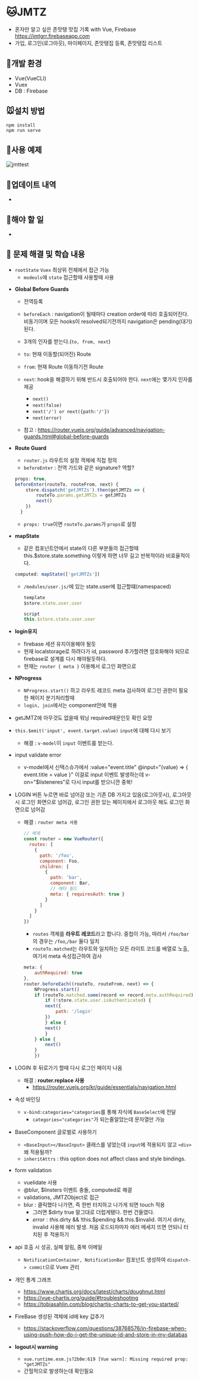 # 🐱JMTZ

- 혼자만 알고 싶은 존맛탱 맛집 기록 with Vue, Firebase https://jmtgrr.firebaseapp.com
- 가입, 로그인(로그아웃), 마이페이지, 존맛탱집 등록, 존맛탱집 리스트

## 🐶개발 환경

- Vue(VueCLI)
- Vuex
- DB : Firebase

## 🐭설치 방법

```
npm install
npm run serve
```

## 🐹사용 예제

![jmttest](https://user-images.githubusercontent.com/20432185/58534832-49806f00-8227-11e9-8ace-4f45e045eefb.gif)

## 🐰업데이트 내역

-

## 🐺해야 할 일

-

## 🐯 문제 해결 및 학습 내용

- `rootState` `Vuex` 최상위 전체에서 접근 가능
  - `modeuls`에 `state` 접근할때 사용할때 사용

* **Global Before Guards**

  - 전역등록
  - `beforeEach` : navigation이 될때마다 creation order에 따라 호출되어진다. 비동기이며 모든 hooks이 resolved되기전까지 navigation은 pending(대기)된다.
  - 3개의 인자를 받는다.(`to, from, next`)
  - `to`: 현재 이동할(되어진) Route
  - `from`: 현재 Route 이동하기전 Route
  - `next`: hook을 해결하기 위해 반드시 호출되어야 한다. `next`에는 몇가지 인자를 제공

    - `next()`
    - `next(false)`
    - `next('/') or next({path:'/'})`
    - `next(error)`

  - 참고 : https://router.vuejs.org/guide/advanced/navigation-guards.html#global-before-guards

* **Route Guard**
  - `router.js` 라우트의 설정 객체에 직접 정의
  - `beforeEnter` : 전역 가드와 같은 signature? 역할?
  ```js
  props: true,
  beforeEnter(routeTo, routeFrom, next) {
      store.dispatch('getJMTZs').then(getJMTZs => {
          routeTo.params.getJMTZs = getJMTZs
          next()
      })
    }
  ```
  - `props: true`이면 `routeTo.params`가 `props`로 설정

- **mapState**

  - 같은 컴포넌트안에서 state의 다른 부분들의 접근할때 this.\$store.state.something 이렇게 하면 너무 길고 반복적이라 비효율적이다.

  ```js
  computed: mapState(['getJMTZs'])
  ```

  - `/modules/user.js/`에 있는 state.user에 접근할떄(namespaced)

    ```js
    template
    $store.state.user.user

    script
    this.$store.state.user.user
    ```

- **login유지**

  - firebase 세션 유지이용해야 될듯
  - 현재 localstorage로 하려다가 id, password 추가할려면 암호화해야 되므로 firebase로 설계를 다시 해야될듯하다.
  - 현재는 `router { meta }` 이용해서 로그인 화면으로

- **NProgress**

  - `NProgress.start()` 하고 라우트 레코드 meta 검사하여 로그인 권한이 필요한 페이지 분기처리할때
  - `login, join`에서는 component안에 적용

- getJMTZ에 아무것도 없을때 워닝 required때문인듯 확인 요망
- `this.$emit('input', event.target.value)` `input`에 대해 다시 보기

  - 해결 : `v-model`이 `input` 이벤트를 받는다.

- input validate error
  - v-model에서 신택스슈가에서
    :value="event.title"
    @input="(value) => { event.title = value }" 이걸로 input 이벤트 발생하는데
    v-on="\$listeneres"로 다시 input를 받으니깐 중복!
- LOGIN 버튼 누르면 바로 넘어감 또는 기존 DB 가지고 있음(로그아웃시), 로그아웃시 로그인 화면으로 넘어감, 로그인 권한 있는 페이지에서 로그아웃 해도 로그인 화면으로 넘어감

  - 해결 : `router meta 사용`

    ```js
    // 예제
    const router = new VueRouter({
      routes: [
        {
          path: '/foo',
          component: Foo,
          children: [
            {
              path: 'bar',
              component: Bar,
              // 메타 필드
              meta: { requiresAuth: true }
            }
          ]
        }
      ]
    })
    ```

    - `routes` 객체를 **라우트 레코드**라고 합니다. 중첩이 가능, 따라서 `/foo/bar`의 경우는 `/foo`,`/bar` 둘다 일치
    - `routeTo.matched`는 라우트와 일치하는 모든 라이트 코드를 배열로 노출, 여기서 meta 속성접근하여 검사


    ```js
    meta: {
        authRequired: true
    },
    router.beforeEach((routeTo, routeFrom, next) => {
        NProgress.start()
        if (routeTo.matched.some(record => record.meta.authRequired)) {
            if (!store.state.user.isAuthenticated) {
            next({
                path: '/login'
            })
            } else {
            next()
            }
        } else {
            next()
        }
        })
    ```

- LOGIN 후 뒤로가기 할때 다시 로그인 페이지 나옴

  - 해결 : **router.replace 사용**
    - https://router.vuejs.org/kr/guide/essentials/navigation.html

- 속성 바인딩

  - `v-bind:categories="categories`를 통해 자식에 `BaseSelect`에 전달
    - `categories="categories"`가 되는줄알았는데 문자열만 가능

- BaseComponent 글로벌로 사용하기

  - `<BaseInput></BaseInput>` 클래스를 넣었는데 `input`에 적용되지 않고 `<div>`왜 적용될까?
  - `inheritAttrs` : this option does not affect class and style bindings.

- form validation

  - vuelidate 사용
  - @blur, \$linsters 이벤트 충돌, computed로 해결
  - validations, JMTZObject로 접근
  - blur : 클릭했다 나가면, 즉 한번 터치하고 나가게 되면 touch 적용
    - 그러면 \$dirty true 말그대로 더럽게됐다. 한번 건들였다.
    - $error : this.$dirty && !this.$pending && this.$invalid. 여기서 dirty, invalid 사용해 에러 발생. 처음 로드되자마자 에러 메세지 뜨면 안되니 터치된 후 적용하기

- api 호출 시 성공, 실패 알림, 중복 이메일

  - `NotificationContainer, NotificationBar` 컴포넌트 생성하여 `dispatch-> commit`으로 Vuex 관리

- 개인 통계 그래프

  - https://www.chartjs.org/docs/latest/charts/doughnut.html
  - https://vue-chartjs.org/guide/#troubleshooting
  - https://tobiasahlin.com/blog/chartjs-charts-to-get-you-started/

- FireBase 생성된 객체에 id에 key 값추가

  - https://stackoverflow.com/questions/38768576/in-firebase-when-using-push-how-do-i-get-the-unique-id-and-store-in-my-databas

- **logout시 warning**
  - `vue.runtime.esm.js?2b0e:619 [Vue warn]: Missing required prop: "getJMTZs"`
  - 간헐적으로 발생하는데 확인필요
